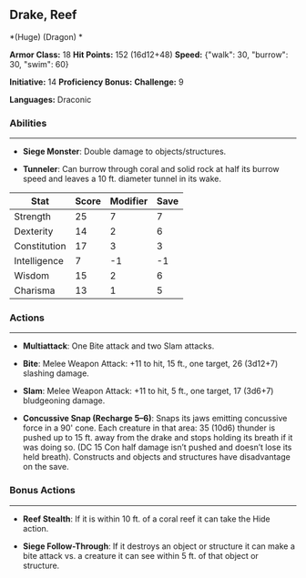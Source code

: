 ## Drake, Reef
*(Huge) (Dragon) *

**Armor Class:** 18
**Hit Points:** 152 (16d12+48)
**Speed:** {"walk": 30, "burrow": 30, "swim": 60}

**Initiative:** 14
**Proficiency Bonus:**
**Challenge:** 9

**Languages:** Draconic

### Abilities
 --- 
- **Siege Monster**: Double damage to objects/structures.

- **Tunneler**: Can burrow through coral and solid rock at half its burrow speed and leaves a 10 ft. diameter tunnel in its wake.



| Stat | Score | Modifier | Save |
| ---- | ---- | ---- | ---- |
| Strength | 25 | 7 | 7 |
| Dexterity | 14 | 2 | 6 |
| Constitution | 17 | 3 | 3 |
| Intelligence | 7 | -1 | -1 |
| Wisdom | 15 | 2 | 6 |
| Charisma | 13 | 1 | 5 |

### Actions
 --- 
- **Multiattack**: One Bite attack and two Slam attacks.

- **Bite**: Melee Weapon Attack: +11 to hit, 15 ft., one target, 26 (3d12+7) slashing damage.

- **Slam**: Melee Weapon Attack: +11 to hit, 5 ft., one target, 17 (3d6+7) bludgeoning damage.

- **Concussive Snap (Recharge 5–6)**: Snaps its jaws emitting concussive force in a 90' cone. Each creature in that area: 35 (10d6) thunder is pushed up to 15 ft. away from the drake and stops holding its breath if it was doing so. (DC 15 Con half damage isn’t pushed and doesn’t lose its held breath). Constructs and objects and structures have disadvantage on the save.

### Bonus Actions
 --- 
- **Reef Stealth**: If it is within 10 ft. of a coral reef it can take the Hide action.

- **Siege Follow-Through**: If it destroys an object or structure it can make a bite attack vs. a creature it can see within 5 ft. of that object or structure.

